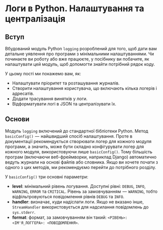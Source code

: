 # Логи в Python. Налаштування та централізація

## Вступ

Вбудований модуль Python `logging` розроблений для того, щоб дати вам детальне уявлення про програми з мінімальними налаштуваннями. Чи починаєте ви роботу або вже працюєте, у посібнику ви побачите, як налаштувати цей модуль, щоб допомогти знайти потрібний рядок коду.

У цьому пості ми покажемо вам, як:

- Налаштувати пріоритет та розташування журналів.
- Створити налаштування користувача, що включають кілька логерів і адресатів.
- Додати трасування винятків у логи.
- Відформатувати логі в JSON та централізувати їх.

## Основи

Модуль `logging` включений до стандартної бібліотеки Python. Метод `basicConfig()`  —  найшвидший спосіб налаштування. Проте в документації рекомендується створювати логер для кожного модуля програми, а значить, може бути складно конфігурувати логер для кожного модуля, використовуючи лише `basicConfig()`. Тому більшість програм (включаючи веб-фреймворки, наприклад Django) автоматично ведуть журнали на основі файлів або словника. Якщо ви хочете почати з одного з цих методів, ми рекомендуємо перейти до потрібного розділу.

У `basicConfig()` три основні параметри:

- **level**: мінімальний рівень логування. Доступні рівні: `DEBUG`, `INFO`, `WARNING`, `ERROR` та `CRITICAL`. Рівень за замовчуванням  —  `WARNING`, тобто відфільтровуються повідомлення рівнів `DEBUG` та `INFO`.
- **handler**: визначає, куди надіслати логи. Якщо не вказано інше, `StreamHandler` використовується для надсилання повідомлень до `sys.stderr`.
- **format**: формат, за замовчуванням він такий: `<РІВЕНЬ>: <ІМ'Я_ЛОГГЕРА>: <ПОВІДОМЛЕННЯ>`.
